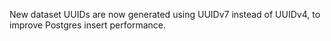 New dataset UUIDs are now generated using UUIDv7 instead of UUIDv4, to improve Postgres insert performance.

